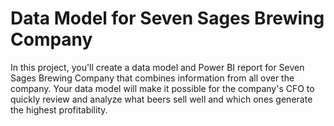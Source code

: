 # Data Model for Seven Sages Brewing Company

In this project, you'll create a data model and Power BI report for Seven Sages Brewing Company that combines information from all over the company. Your data model will make it possible for the company's CFO to quickly review and analyze what beers sell well and which ones generate the highest profitability.
